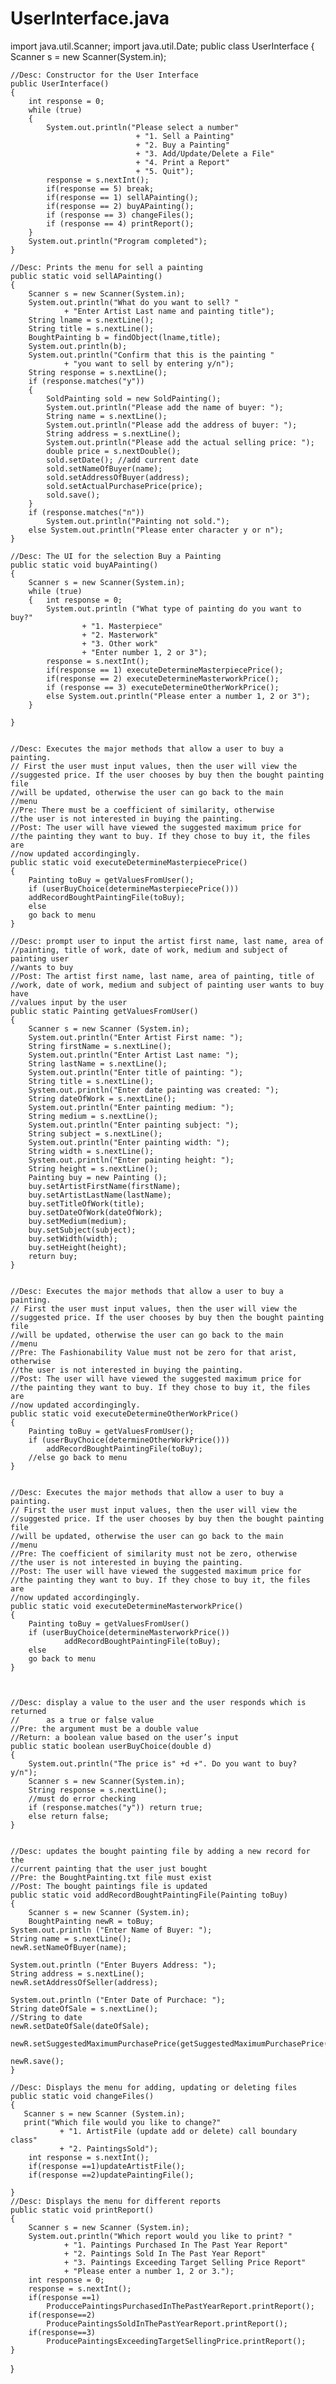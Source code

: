UserInterface.java
==================
import java.util.Scanner;
import java.util.Date;
public class UserInterface 
{
    Scanner s = new Scanner(System.in);

	//Desc: Constructor for the User Interface
    public UserInterface()
	{
		int response = 0;
		while (true)
		{
			System.out.println("Please select a number"
                                + "1. Sell a Painting"
                                + "2. Buy a Painting"
                                + "3. Add/Update/Delete a File"
                                + "4. Print a Report"
                                + "5. Quit");
			response = s.nextInt();
			if(response == 5) break;
			if(response == 1) sellAPainting();
			if(response == 2) buyAPainting();
			if (response == 3) changeFiles();
			if (response == 4) printReport();
		}
		System.out.println("Program completed");
	}

    //Desc: Prints the menu for sell a painting
    public static void sellAPainting()
    {
        Scanner s = new Scanner(System.in);
        System.out.println("What do you want to sell? "
                + "Enter Artist Last name and painting title");
        String lname = s.nextLine();
        String title = s.nextLine();
        BoughtPainting b = findObject(lname,title);
        System.out.println(b);
        System.out.println("Confirm that this is the painting "
                + "you want to sell by entering y/n");
        String response = s.nextLine();
        if (response.matches("y"))
        {
            SoldPainting sold = new SoldPainting();
            System.out.println("Please add the name of buyer: ");
            String name = s.nextLine();
            System.out.println("Please add the address of buyer: ");
            String address = s.nextLine();
            System.out.println("Please add the actual selling price: ");
            double price = s.nextDouble();
            sold.setDate(); //add current date
            sold.setNameOfBuyer(name);
            sold.setAddressOfBuyer(address);
            sold.setActualPurchasePrice(price);
            sold.save();
        }
        if (response.matches("n")) 
            System.out.println("Painting not sold.");
        else System.out.println("Please enter character y or n");
    }
    
    //Desc: The UI for the selection Buy a Painting
    public static void buyAPainting()
    {
        Scanner s = new Scanner(System.in);
        while (true)
        {   int response = 0;
            System.out.println ("What type of painting do you want to buy?"
                    + "1. Masterpiece"
                    + "2. Masterwork"
                    + "3. Other work"
                    + "Enter number 1, 2 or 3");
            response = s.nextInt();
            if(response == 1) executeDetermineMasterpiecePrice();
            if(response == 2) executeDetermineMasterworkPrice();
            if (response == 3) executeDetermineOtherWorkPrice();
            else System.out.println("Please enter a number 1, 2 or 3");
        }
        
    }


    //Desc: Executes the major methods that allow a user to buy a painting. 
    // First the user must input values, then the user will view the 
    //suggested price. If the user chooses by buy then the bought painting file
    //will be updated, otherwise the user can go back to the main
    //menu
    //Pre: There must be a coefficient of similarity, otherwise
    //the user is not interested in buying the painting. 
    //Post: The user will have viewed the suggested maximum price for 
    //the painting they want to buy. If they chose to buy it, the files are 
    //now updated accordingingly. 
    public static void executeDetermineMasterpiecePrice()
    {
    	Painting toBuy = getValuesFromUser();
    	if (userBuyChoice(determineMasterpiecePrice())) 
    	addRecordBoughtPaintingFile(toBuy);
    	else
    	go back to menu 
    }
    
    //Desc: prompt user to input the artist first name, last name, area of 
    //painting, title of work, date of work, medium and subject of painting user 
    //wants to buy
    //Post: The artist first name, last name, area of painting, title of 
    //work, date of work, medium and subject of painting user wants to buy have 
    //values input by the user
    public static Painting getValuesFromUser() 
    {
    	Scanner s = new Scanner (System.in);
        System.out.println("Enter Artist First name: ");
    	String firstName = s.nextLine();
        System.out.println("Enter Artist Last name: ");
    	String lastName = s.nextLine();
        System.out.println("Enter title of painting: ");
    	String title = s.nextLine();
        System.out.println("Enter date painting was created: ");
    	String dateOfWork = s.nextLine();
        System.out.println("Enter painting medium: ");
    	String medium = s.nextLine();
        System.out.println("Enter painting subject: ");
    	String subject = s.nextLine();
        System.out.println("Enter painting width: ");
        String width = s.nextLine();
        System.out.println("Enter painting height: ");
        String height = s.nextLine();
        Painting buy = new Painting ();
        buy.setArtistFirstName(firstName);
        buy.setArtistLastName(lastName);
        buy.setTitleOfWork(title);
        buy.setDateOfWork(dateOfWork);
        buy.setMedium(medium);
        buy.setSubject(subject);
        buy.setWidth(width);
        buy.setHeight(height);
        return buy;
    }


    //Desc: Executes the major methods that allow a user to buy a painting. 
    // First the user must input values, then the user will view the 
    //suggested price. If the user chooses by buy then the bought painting file
    //will be updated, otherwise the user can go back to the main
    //menu
    //Pre: The Fashionability Value must not be zero for that arist, otherwise
    //the user is not interested in buying the painting. 
    //Post: The user will have viewed the suggested maximum price for 
    //the painting they want to buy. If they chose to buy it, the files are 
    //now updated accordingingly. 
    public static void executeDetermineOtherWorkPrice()
    {
    	Painting toBuy = getValuesFromUser();
    	if (userBuyChoice(determineOtherWorkPrice()))
            addRecordBoughtPaintingFile(toBuy);
        //else go back to menu
    }


    //Desc: Executes the major methods that allow a user to buy a painting. 
    // First the user must input values, then the user will view the 
    //suggested price. If the user chooses by buy then the bought painting file
    //will be updated, otherwise the user can go back to the main
    //menu
    //Pre: The coefficient of similarity must not be zero, otherwise
    //the user is not interested in buying the painting. 
    //Post: The user will have viewed the suggested maximum price for 
    //the painting they want to buy. If they chose to buy it, the files are 
    //now updated accordingingly. 
    public static void executeDetermineMasterworkPrice()
    {
    	Painting toBuy = getValuesFromUser()
    	if (userBuyChoice(determineMasterworkPrice())
                addRecordBoughtPaintingFile(toBuy);
    	else
    	go back to menu 
    }
    


    //Desc: display a value to the user and the user responds which is returned 
    //      as a true or false value
    //Pre: the argument must be a double value
    //Return: a boolean value based on the user’s input
    public static boolean userBuyChoice(double d)
    {
    	System.out.println("The price is" +d +". Do you want to buy? y/n");
    	Scanner s = new Scanner(System.in);
        String response = s.nextLine();
        //must do error checking
        if (response.matches("y")) return true;
        else return false;
    }


    //Desc: updates the bought painting file by adding a new record for the 
    //current painting that the user just bought
    //Pre: the BoughtPainting.txt file must exist
    //Post: The bought paintings file is updated
    public static void addRecordBoughtPaintingFile(Painting toBuy) 
    {
        Scanner s = new Scanner (System.in);
        BoughtPainting newR = toBuy;
	System.out.println ("Enter Name of Buyer: ");
	String name = s.nextLine();
	newR.setNameOfBuyer(name);
		
	System.out.println ("Enter Buyers Address: ");
	String address = s.nextLine();
	newR.setAddressOfSeller(address);

	System.out.println ("Enter Date of Purchace: ");
	String dateOfSale = s.nextLine();
	//String to date
	newR.setDateOfSale(dateOfSale);
		
 	newR.setSuggestedMaximumPurchasePrice(getSuggestedMaximumPurchasePrice());

	newR.save();
    }

    //Desc: Displays the menu for adding, updating or deleting files
    public static void changeFiles()
    {  
       Scanner s = new Scanner (System.in);
       print("Which file would you like to change?"
               + "1. ArtistFile (update add or delete) call boundary class"
               + "2. PaintingsSold");
        int response = s.nextInt();
        if(response ==1)updateArtistFile();
        if(response ==2)updatePaintingFile();

    }
    //Desc: Displays the menu for different reports
    public static void printReport()
    {
        Scanner s = new Scanner (System.in);
        System.out.println("Which report would you like to print? "
                + "1. Paintings Purchased In The Past Year Report"
                + "2. Paintings Sold In The Past Year Report"
                + "3. Paintings Exceeding Target Selling Price Report"
                + "Please enter a number 1, 2 or 3.");
        int response = 0;
        response = s.nextInt();
        if(response ==1)
            ProduccePaintingsPurchasedInThePastYearReport.printReport();
        if(response==2)
            ProducePaintingsSoldInThePastYearReport.printReport();
        if(response==3)
            ProducePaintingsExceedingTargetSellingPrice.printReport();
    }
}
